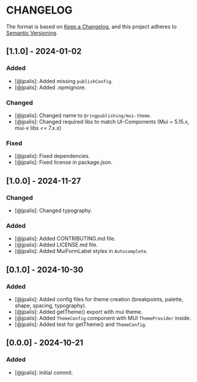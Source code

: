 # CHANGELOG

The format is based on [Keep a Changelog](https://keepachangelog.com/), and this project adheres to [Semantic Versioning](https://semver.org/).

## [1.1.0] - 2024-01-02

### Added

- [@jpalis]: Added missing `publishConfig`.
- [@jpalis]: Added .npmignore.

### Changed

- [@jpalis]: Changed name to `@ringpublishing/mui-theme`.
- [@jpalis]: Changed required libs to match UI-Components (Mui = 5.15.x, mui-x libs <= 7.x.x)

### Fixed

- [@jpalis]: Fixed dependencies.
- [@jpalis]: Fixed license in package.json.

## [1.0.0] - 2024-11-27

### Changed

- [@jpalis]: Changed typography.

### Added

- [@jpalis]: Added CONTRIBUTING.md file.
- [@jpalis]: Added LICENSE.md file.
- [@jpalis]: Added MuiFormLabel styles in `Autocomplete`. 

## [0.1.0] - 2024-10-30

### Added

- [@jpalis]: Added config files for theme creation (breakpoints, palette, shape, spacing, typography).
- [@jpalis]: Added getTheme() export with mui theme.
- [@jpalis]: Added `ThemeConfig` component with MUI `ThemeProvider` inside. 
- [@jpalis]: Added test for getTheme() and `ThemeConfig`.

## [0.0.0] - 2024-10-21

### Added

- [@jpalis]: Initial commit.
